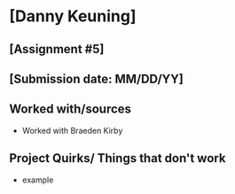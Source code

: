 # [Danny Keuning]
## [Assignment #5]
## [Submission date: MM/DD/YY]
## Worked with/sources 
* Worked with Braeden Kirby
## Project Quirks/ Things that don't work
* example
